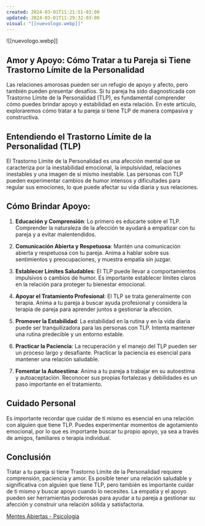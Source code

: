```yaml
---
created: 2024-03-01T11:21:51-03:00
updated: 2024-03-01T11:29:32-03:00
visual: "[[nuevologo.webp]]"
---
```

![[nuevologo.webp]]

## Amor y Apoyo: Cómo Tratar a tu Pareja si Tiene Trastorno Límite de la Personalidad
Las relaciones amorosas pueden ser un refugio de apoyo y afecto, pero también pueden presentar desafíos. Si tu pareja ha sido diagnosticada con Trastorno Límite de la Personalidad (TLP), es fundamental comprender cómo puedes brindar apoyo y estabilidad en esta relación. En este artículo, exploraremos cómo tratar a tu pareja si tiene TLP de manera compasiva y constructiva.

## **Entendiendo el Trastorno Límite de la Personalidad (TLP)**

El Trastorno Límite de la Personalidad es una afección mental que se caracteriza por la inestabilidad emocional, la impulsividad, relaciones inestables y una imagen de sí mismo inestable. Las personas con TLP pueden experimentar cambios de humor intensos y dificultades para regular sus emociones, lo que puede afectar su vida diaria y sus relaciones.

## **Cómo Brindar Apoyo:**
1. **Educación y Comprensión**: Lo primero es educarte sobre el TLP. Comprender la naturaleza de la afección te ayudará a empatizar con tu pareja y a evitar malentendidos.
    
2. **Comunicación Abierta y Respetuosa**: Mantén una comunicación abierta y respetuosa con tu pareja. Anima a hablar sobre sus sentimientos y preocupaciones, y muestra empatía sin juzgar.
    
3. **Establecer Límites Saludables**: El TLP puede llevar a comportamientos impulsivos o cambios de humor. Es importante establecer límites claros en la relación para proteger tu bienestar emocional.
    
4. **Apoyar el Tratamiento Profesional**: El TLP se trata generalmente con terapia. Anima a tu pareja a buscar ayuda profesional y considera la terapia de pareja para aprender juntos a gestionar la afección.
    
5. **Promover la Estabilidad**: La estabilidad en la rutina y en la vida diaria puede ser tranquilizadora para las personas con TLP. Intenta mantener una rutina predecible y un entorno estable.
    
6. **Practicar la Paciencia**: La recuperación y el manejo del TLP pueden ser un proceso largo y desafiante. Practicar la paciencia es esencial para mantener una relación saludable.
    
7. **Fomentar la Autoestima**: Anima a tu pareja a trabajar en su autoestima y autoaceptación. Reconocer sus propias fortalezas y debilidades es un paso importante en el tratamiento.
    

## **Cuidado Personal**

Es importante recordar que cuidar de ti mismo es esencial en una relación con alguien que tiene TLP. Puedes experimentar momentos de agotamiento emocional, por lo que es importante buscar tu propio apoyo, ya sea a través de amigos, familiares o terapia individual.

## **Conclusión**

Tratar a tu pareja si tiene Trastorno Límite de la Personalidad requiere comprensión, paciencia y amor. Es posible tener una relación saludable y significativa con alguien que tiene TLP, pero también es importante cuidar de ti mismo y buscar apoyo cuando lo necesites. La empatía y el apoyo pueden ser herramientas poderosas para ayudar a tu pareja a gestionar su afección y construir una relación sólida y satisfactoria.

[Mentes Abiertas - Psicología](https://www.mentesabiertaspsicologia.com/blog-psicologia/blog-psicologia/amor-y-apoyo-como-tratar-a-tu-pareja-si-tiene-trastorno-limite-de-la-personalidad#:~:text=Anima%20a%20tu%20pareja%20a,predecible%20y%20un%20entorno%20estable.)